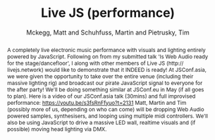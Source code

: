 --- 
title: "Live JS (performance)" 
abstract: "A completely live electronic music performance with visuals and lighting entirely powered by JavaScript. Following on from my submitted talk 'Is Web Audio ready for the stage/dancefloor', I along with other members of Live JS (http:// livejs.network) would like to demonstrate that it INDEED is ready! At JSConf.asia, we were given the opportunity to take over the entire venue (including their massive lighting rig) and broadcast our pirate JavaScript signal to everyone for the after party! We'll be doing something similar at JSConf.eu in May (if all goes to plan). Here is a video of our JSConf.asia talk (30mins) and full improvised performance: https://youtu.be/s3fsRnFfyuo?t=2131 Matt, Martin and Tim (possibly more of us, depending on who can come) will be dropping Web Audio powered samples, synthesisers, and looping using multiple midi controllers. We'll also be using JavaScript to drive a massive LED wall, realtime visuals and (if possible) moving head lighting via DMX." 
address: "London, United Kingdom" 
author: "Mckegg, Matt and Schuhfuss, Martin and Pietrusky, Tim"
webAuthor: "Matt Mckegg, Martin Schuhfuss, Tim Pietrusky" 
booktitle: "Proceedings of the International Web Audio Conference" 
editor: "Thalmann, Florian and Ewert, Sebastian" 
month: "August"
pages: "" 
publisher: "Queen Mary University of London" 
series: "WAC '17"
track: "Performance"  
year: "2017" 
id: "2017_EA_31" 
tags: year2017
media: none 
pdflink: /_data/papers/pdf/2017/2017_31.pdf
ISSN: 2663-5844
---